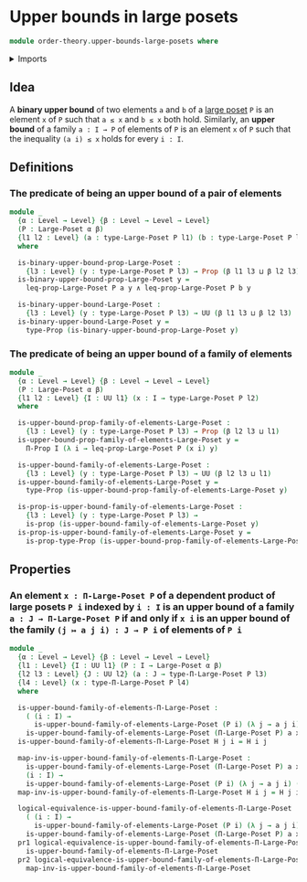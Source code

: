 # Upper bounds in large posets

```agda
module order-theory.upper-bounds-large-posets where
```

<details><summary>Imports</summary>

```agda
open import foundation.conjunction
open import foundation.dependent-pair-types
open import foundation.logical-equivalences
open import foundation.propositions
open import foundation.universe-levels

open import order-theory.dependent-products-large-posets
open import order-theory.large-posets
```

</details>

## Idea

A **binary upper bound** of two elements `a` and `b` of a
[large poset](order-theory.large-posets.md) `P` is an element `x` of `P` such
that `a ≤ x` and `b ≤ x` both hold. Similarly, an **upper bound** of a family
`a : I → P` of elements of `P` is an element `x` of `P` such that the inequality
`(a i) ≤ x` holds for every `i : I`.

## Definitions

### The predicate of being an upper bound of a pair of elements

```agda
module _
  {α : Level → Level} {β : Level → Level → Level}
  (P : Large-Poset α β)
  {l1 l2 : Level} (a : type-Large-Poset P l1) (b : type-Large-Poset P l2)
  where

  is-binary-upper-bound-prop-Large-Poset :
    {l3 : Level} (y : type-Large-Poset P l3) → Prop (β l1 l3 ⊔ β l2 l3)
  is-binary-upper-bound-prop-Large-Poset y =
    leq-prop-Large-Poset P a y ∧ leq-prop-Large-Poset P b y

  is-binary-upper-bound-Large-Poset :
    {l3 : Level} (y : type-Large-Poset P l3) → UU (β l1 l3 ⊔ β l2 l3)
  is-binary-upper-bound-Large-Poset y =
    type-Prop (is-binary-upper-bound-prop-Large-Poset y)
```

### The predicate of being an upper bound of a family of elements

```agda
module _
  {α : Level → Level} {β : Level → Level → Level}
  (P : Large-Poset α β)
  {l1 l2 : Level} {I : UU l1} (x : I → type-Large-Poset P l2)
  where

  is-upper-bound-prop-family-of-elements-Large-Poset :
    {l3 : Level} (y : type-Large-Poset P l3) → Prop (β l2 l3 ⊔ l1)
  is-upper-bound-prop-family-of-elements-Large-Poset y =
    Π-Prop I (λ i → leq-prop-Large-Poset P (x i) y)

  is-upper-bound-family-of-elements-Large-Poset :
    {l3 : Level} (y : type-Large-Poset P l3) → UU (β l2 l3 ⊔ l1)
  is-upper-bound-family-of-elements-Large-Poset y =
    type-Prop (is-upper-bound-prop-family-of-elements-Large-Poset y)

  is-prop-is-upper-bound-family-of-elements-Large-Poset :
    {l3 : Level} (y : type-Large-Poset P l3) →
    is-prop (is-upper-bound-family-of-elements-Large-Poset y)
  is-prop-is-upper-bound-family-of-elements-Large-Poset y =
    is-prop-type-Prop (is-upper-bound-prop-family-of-elements-Large-Poset y)
```

## Properties

### An element `x : Π-Large-Poset P` of a dependent product of large posets `P i` indexed by `i : I` is an upper bound of a family `a : J → Π-Large-Poset P` if and only if `x i` is an upper bound of the family `(j ↦ a j i) : J → P i` of elements of `P i`

```agda
module _
  {α : Level → Level} {β : Level → Level → Level}
  {l1 : Level} {I : UU l1} (P : I → Large-Poset α β)
  {l2 l3 : Level} {J : UU l2} (a : J → type-Π-Large-Poset P l3)
  {l4 : Level} (x : type-Π-Large-Poset P l4)
  where

  is-upper-bound-family-of-elements-Π-Large-Poset :
    ( (i : I) →
      is-upper-bound-family-of-elements-Large-Poset (P i) (λ j → a j i) (x i)) →
    is-upper-bound-family-of-elements-Large-Poset (Π-Large-Poset P) a x
  is-upper-bound-family-of-elements-Π-Large-Poset H j i = H i j

  map-inv-is-upper-bound-family-of-elements-Π-Large-Poset :
    is-upper-bound-family-of-elements-Large-Poset (Π-Large-Poset P) a x →
    (i : I) →
    is-upper-bound-family-of-elements-Large-Poset (P i) (λ j → a j i) (x i)
  map-inv-is-upper-bound-family-of-elements-Π-Large-Poset H i j = H j i

  logical-equivalence-is-upper-bound-family-of-elements-Π-Large-Poset :
    ( (i : I) →
      is-upper-bound-family-of-elements-Large-Poset (P i) (λ j → a j i) (x i)) ↔
    is-upper-bound-family-of-elements-Large-Poset (Π-Large-Poset P) a x
  pr1 logical-equivalence-is-upper-bound-family-of-elements-Π-Large-Poset =
    is-upper-bound-family-of-elements-Π-Large-Poset
  pr2 logical-equivalence-is-upper-bound-family-of-elements-Π-Large-Poset =
    map-inv-is-upper-bound-family-of-elements-Π-Large-Poset
```
